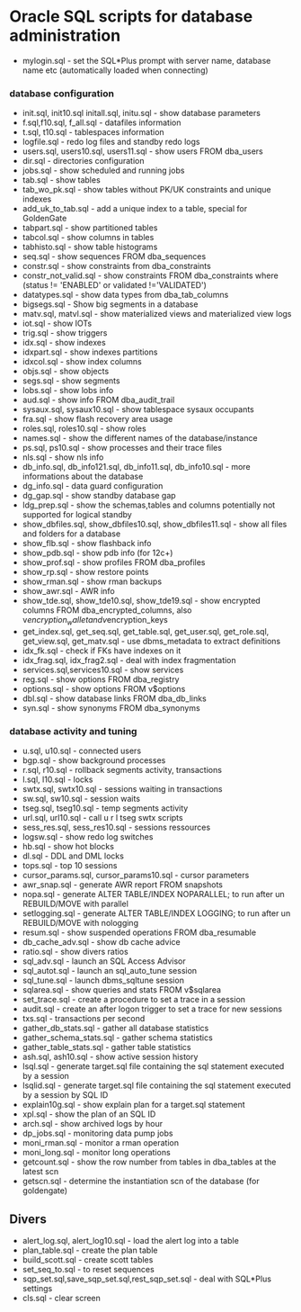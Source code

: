 # Oracle SQL scripts for database administration

- mylogin.sql - set the SQL*Plus prompt with server name, database name etc (automatically loaded when connecting)

### database configuration
- init.sql, init10.sql initall.sql, initu.sql - show database parameters
- f.sql,f10.sql, f_all.sql - datafiles information
- t.sql, t10.sql - tablespaces information
- logfile.sql - redo log files and standby redo logs
- users.sql, users10.sql, users11.sql - show users FROM dba_users
- dir.sql - directories configuration
- jobs.sql - show scheduled and running jobs
- tab.sql - show tables 
- tab_wo_pk.sql - show tables without PK/UK constraints and unique indexes
- add_uk_to_tab.sql - add a unique index to a table, special for GoldenGate
- tabpart.sql - show partitioned tables 
- tabcol.sql - show columns in tables
- tabhisto.sql - show table histograms
- seq.sql - show sequences FROM dba_sequences
- constr.sql - show constraints from dba_constraints
- constr_not_valid.sql - show constraints FROM dba_constraints where (status != 'ENABLED' or validated !='VALIDATED')
- datatypes.sql - show data types from dba_tab_columns
- bigsegs.sql - Show big segments in a database
- matv.sql, matvl.sql - show materialized views and materialized view logs
- iot.sql - show IOTs
- trig.sql - show triggers
- idx.sql - show indexes
- idxpart.sql - show indexes partitions
- idxcol.sql - show index columns
- objs.sql - show objects
- segs.sql - show segments
- lobs.sql - show lobs info
- aud.sql - show info FROM dba_audit_trail
- sysaux.sql, sysaux10.sql - show tablespace sysaux occupants
- fra.sql - show flash recovery area usage
- roles.sql, roles10.sql - show roles
- names.sql - show the different names of the database/instance
- ps.sql, ps10.sql - show processes and their trace files
- nls.sql - show nls info
- db_info.sql, db_info121.sql, db_info11.sql, db_info10.sql - more informations about the database
- dg_info.sql - data guard configuration
- dg_gap.sql - show standby database gap
- ldg_prep.sql - show the schemas,tables and columns potentially not supported for logical standby
- show_dbfiles.sql, show_dbfiles10.sql, show_dbfiles11.sql - show all files and folders for a database
- show_flb.sql - show flashback info
- show_pdb.sql - show pdb info (for 12c+)
- show_prof.sql - show profiles FROM dba_profiles
- show_rp.sql - show restore points
- show_rman.sql - show rman backups
- show_awr.sql - AWR info
- show_tde.sql, show_tde10.sql, show_tde19.sql - show encrypted columns FROM dba_encrypted_columns, also v$encryption_wallet and v$encryption_keys
- get_index.sql, get_seq.sql, get_table.sql, get_user.sql, get_role.sql, get_view.sql, get_matv.sql - use dbms_metadata to extract definitions
- idx_fk.sql - check if FKs have indexes on it
- idx_frag.sql, idx_frag2.sql - deal with index fragmentation
- services.sql,services10.sql - show services
- reg.sql - show options FROM dba_registry
- options.sql - show options FROM v$options
- dbl.sql - show database links FROM dba_db_links
- syn.sql - show synonyms FROM dba_synonyms

### database activity and tuning
- u.sql, u10.sql - connected users
- bgp.sql - show background processes
- r.sql, r10.sql - rollback segments activity, transactions
- l.sql, l10.sql - locks
- swtx.sql, swtx10.sql - sessions waiting in transactions
- sw.sql, sw10.sql - session waits
- tseg.sql, tseg10.sql - temp segments activity
- url.sql, url10.sql - call u r l tseg swtx scripts
- sess_res.sql, sess_res10.sql - sessions ressources
- logsw.sql - show redo log switches
- hb.sql - show hot blocks
- dl.sql - DDL and DML locks
- tops.sql - top 10 sessions
- cursor_params.sql, cursor_params10.sql - cursor parameters
- awr_snap.sql - generate AWR report FROM snapshots
- nopa.sql - generate ALTER TABLE/INDEX NOPARALLEL; to run after un REBUILD/MOVE with parallel
- setlogging.sql - generate ALTER TABLE/INDEX LOGGING; to run after un REBUILD/MOVE with nologging
- resum.sql - show suspended operations FROM dba_resumable
- db_cache_adv.sql  - show db cache advice
- ratio.sql - show divers ratios
- sql_adv.sql - launch an SQL Access Advisor
- sql_autot.sql - launch an sql_auto_tune session
- sql_tune.sql - launch dbms_sqltune session
- sqlarea.sql - show queries and stats FROM v$sqlarea
- set_trace.sql - create a procedure to set a trace in a session
- audit.sql - create an after logon trigger to set a trace for new sessions
- txs.sql - transactions per second
- gather_db_stats.sql - gather all database statistics
- gather_schema_stats.sql - gather schema statistics
- gather_table_stats.sql - gather table statistics
- ash.sql, ash10.sql - show active session history
- lsql.sql - generate target.sql file containing the sql statement executed by a session
- lsqlid.sql - generate target.sql file containing the sql statement executed by a session by SQL ID
- explain10g.sql - show explain plan for a target.sql statement
- xpl.sql - show the plan of an SQL ID
- arch.sql - show archived logs by hour
- dp_jobs.sql - monitoring data pump jobs
- moni_rman.sql - monitor a rman operation
- moni_long.sql - monitor long operations
- getcount.sql - show the row number from tables in dba_tables at the latest scn
- getscn.sql - determine the instantiation scn of the database (for goldengate)

## Divers
- alert_log.sql, alert_log10.sql - load the alert log into a table
- plan_table.sql - create the plan table
- build_scott.sql - create scott tables
- set_seq_to.sql - to reset sequences
- sqp_set.sql,save_sqp_set.sql,rest_sqp_set.sql - deal with SQL*Plus settings
- cls.sql - clear screen
